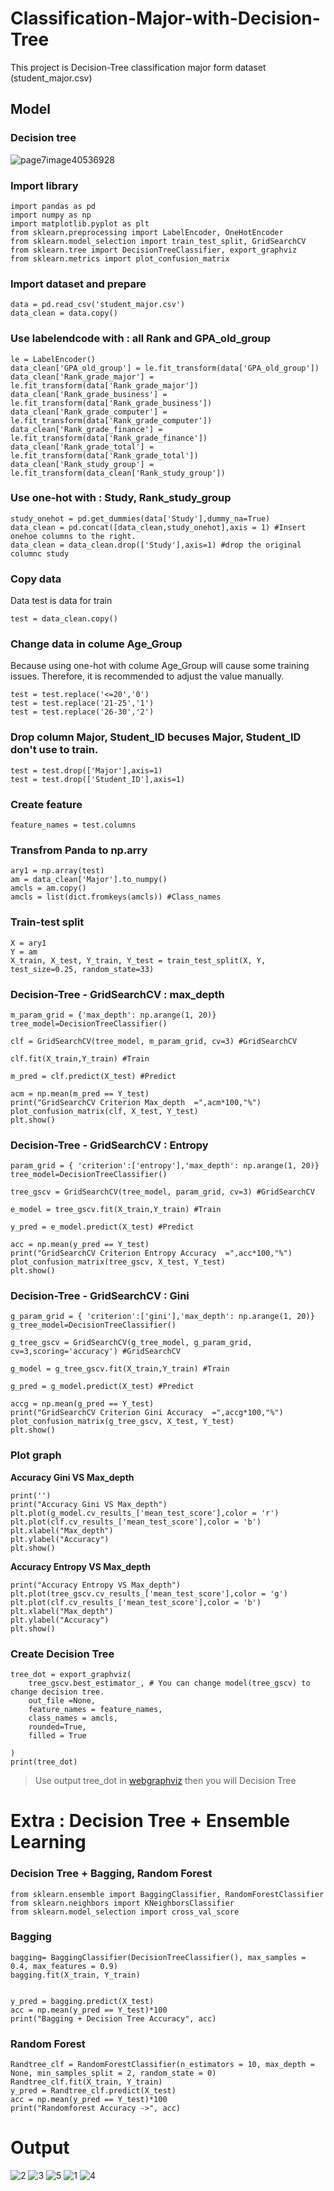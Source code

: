 # Classification-Major-with-Decision-Tree

This project is Decision-Tree classification major form dataset (student_major.csv)


## Model

### Decision tree

![page7image40536928](blob:https://stackedit.io/c01b8c5d-5dcd-43d2-804b-68c57f04e8c7)  

  ### Import library
    import pandas as pd
    import numpy as np
    import matplotlib.pyplot as plt
    from sklearn.preprocessing import LabelEncoder, OneHotEncoder
    from sklearn.model_selection import train_test_split, GridSearchCV 
    from sklearn.tree import DecisionTreeClassifier, export_graphviz
    from sklearn.metrics import plot_confusion_matrix
        
  ### Import dataset and prepare 
    data = pd.read_csv('student_major.csv')
    data_clean = data.copy()
    
### Use labelendcode with : all Rank and GPA_old_group 

    le = LabelEncoder()
    data_clean['GPA_old_group'] = le.fit_transform(data['GPA_old_group']) 
    data_clean['Rank_grade_major'] = le.fit_transform(data['Rank_grade_major']) 
    data_clean['Rank_grade_business'] = le.fit_transform(data['Rank_grade_business']) 
    data_clean['Rank_grade_computer'] = le.fit_transform(data['Rank_grade_computer']) 
    data_clean['Rank_grade_finance'] = le.fit_transform(data['Rank_grade_finance']) 
    data_clean['Rank_grade_total'] = le.fit_transform(data['Rank_grade_total']) 
    data_clean['Rank_study_group'] = le.fit_transform(data_clean['Rank_study_group']) 

### Use one-hot with : Study, Rank_study_group

    study_onehot = pd.get_dummies(data['Study'],dummy_na=True)
    data_clean = pd.concat([data_clean,study_onehot],axis = 1) #Insert onehoe columns to the right.
    data_clean = data_clean.drop(['Study'],axis=1) #drop the original columnc study

### Copy data
Data test is data for train

    test = data_clean.copy()
    
### Change data in colume Age_Group
Because using one-hot with colume Age_Group will cause some training issues. Therefore, it is recommended to adjust the value manually.

    test = test.replace('<=20','0')
    test = test.replace('21-25','1')
    test = test.replace('26-30','2')


### Drop column Major, Student_ID becuses Major, Student_ID don't use to train.

    test = test.drop(['Major'],axis=1)
    test = test.drop(['Student_ID'],axis=1)
    
### Create feature 

    feature_names = test.columns

### Transfrom Panda to np.arry

    ary1 = np.array(test)
    am = data_clean['Major'].to_numpy()
    amcls = am.copy()
    amcls = list(dict.fromkeys(amcls)) #Class_names

### Train-test split

    X = ary1
    Y = am
    X_train, X_test, Y_train, Y_test = train_test_split(X, Y, test_size=0.25, random_state=33)

### Decision-Tree - GridSearchCV : max_depth

    m_param_grid = {'max_depth': np.arange(1, 20)}
    tree_model=DecisionTreeClassifier()
    
    clf = GridSearchCV(tree_model, m_param_grid, cv=3) #GridSearchCV
    
    clf.fit(X_train,Y_train) #Train
    
    m_pred = clf.predict(X_test) #Predict
    
    acm = np.mean(m_pred == Y_test)
    print("GridSearchCV Criterion Max_depth  =",acm*100,"%")
    plot_confusion_matrix(clf, X_test, Y_test)
    plt.show()

### Decision-Tree - GridSearchCV : Entropy

    param_grid = { 'criterion':['entropy'],'max_depth': np.arange(1, 20)}
    tree_model=DecisionTreeClassifier()
    
    tree_gscv = GridSearchCV(tree_model, param_grid, cv=3) #GridSearchCV
    
    e_model = tree_gscv.fit(X_train,Y_train) #Train
    
    y_pred = e_model.predict(X_test) #Predict
    
    acc = np.mean(y_pred == Y_test)
    print("GridSearchCV Criterion Entropy Accuracy  =",acc*100,"%")
    plot_confusion_matrix(tree_gscv, X_test, Y_test)
    plt.show()


### Decision-Tree - GridSearchCV : Gini

    g_param_grid = { 'criterion':['gini'],'max_depth': np.arange(1, 20)}
    g_tree_model=DecisionTreeClassifier() 
    
    g_tree_gscv = GridSearchCV(g_tree_model, g_param_grid, cv=3,scoring='accuracy') #GridSearchCV
    
    g_model = g_tree_gscv.fit(X_train,Y_train) #Train
    
    g_pred = g_model.predict(X_test) #Predict
    
    accg = np.mean(g_pred == Y_test)
    print("GridSearchCV Criterion Gini Accuracy  =",accg*100,"%")
    plot_confusion_matrix(g_tree_gscv, X_test, Y_test)
    plt.show()

### Plot graph
**Accuracy Gini VS Max_depth**

    print('')
    print("Accuracy Gini VS Max_depth")
    plt.plot(g_model.cv_results_['mean_test_score'],color = 'r')
    plt.plot(clf.cv_results_['mean_test_score'],color = 'b')
    plt.xlabel("Max_depth")
    plt.ylabel("Accuracy")
    plt.show()
**Accuracy Entropy VS Max_depth**

    print("Accuracy Entropy VS Max_depth")
    plt.plot(tree_gscv.cv_results_['mean_test_score'],color = 'g')
    plt.plot(clf.cv_results_['mean_test_score'],color = 'b')
    plt.xlabel("Max_depth")
    plt.ylabel("Accuracy")
    plt.show()
    
### Create Decision Tree

    tree_dot = export_graphviz(    
        tree_gscv.best_estimator_, # You can change model(tree_gscv) to change decision tree. 
        out_file =None,
        feature_names = feature_names,
        class_names = amcls,
        rounded=True,
        filled = True
        
    )
    print(tree_dot)

> Use output tree_dot in [webgraphviz](http://www.webgraphviz.com) then you will Decision Tree

# Extra : Decision Tree + Ensemble Learning
### Decision Tree + Bagging, Random Forest

    from sklearn.ensemble import BaggingClassifier, RandomForestClassifier
    from sklearn.neighbors import KNeighborsClassifier
    from sklearn.model_selection import cross_val_score

### Bagging

    bagging= BaggingClassifier(DecisionTreeClassifier(), max_samples = 0.4, max_features = 0.9)
    bagging.fit(X_train, Y_train)
    
    
    y_pred = bagging.predict(X_test)
    acc = np.mean(y_pred == Y_test)*100
    print("Bagging + Decision Tree Accuracy", acc)
    
### Random Forest

    Randtree_clf = RandomForestClassifier(n_estimators = 10, max_depth = None, min_samples_split = 2, random_state = 0)
    Randtree_clf.fit(X_train, Y_train)
    y_pred = Randtree_clf.predict(X_test)
    acc = np.mean(y_pred == Y_test)*100
    print("Randomforest Accuracy ->", acc)
# Output
![2](https://user-images.githubusercontent.com/68366806/131213763-ef9415f8-9f13-48a5-875b-64079a85dfea.png)
![3](https://user-images.githubusercontent.com/68366806/131213914-c310f8a7-6ddb-4c85-bd8f-eb43cb991714.png)
![5](https://user-images.githubusercontent.com/68366806/131213920-708d5044-4771-4371-a629-575de2abc0be.png)
![1](https://user-images.githubusercontent.com/68366806/131213922-a3afbd8d-e8cb-4d6a-bd58-7bc32902d501.png)
![4](https://user-images.githubusercontent.com/68366806/131213905-74f31ec3-243d-45a6-8b2f-bb4fcacf94d4.png)
